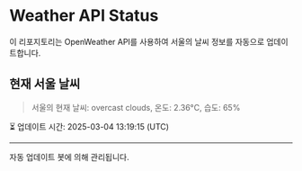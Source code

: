 
# Weather API Status

이 리포지토리는 OpenWeather API를 사용하여 서울의 날씨 정보를 자동으로 업데이트합니다.

## 현재 서울 날씨
> 서울의 현재 날씨: overcast clouds, 온도: 2.36°C, 습도: 65%

⏳ 업데이트 시간: 2025-03-04 13:19:15 (UTC)

---
자동 업데이트 봇에 의해 관리됩니다.
